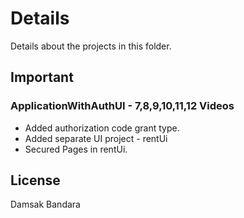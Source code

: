 # Details

Details about the projects in this folder.

## Important 

### ApplicationWithAuthUI - 7,8,9,10,11,12 Videos
- Added authorization code grant type.
- Added separate UI project - rentUi
- Secured Pages in rentUi. 



## License
Damsak Bandara